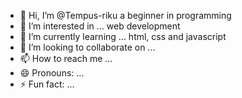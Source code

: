 - 👋 Hi, I’m @Tempus-riku a beginner in programming 
- 👀 I’m interested in ... web development
- 🌱 I’m currently learning ... html, css and javascript
- 💞️ I’m looking to collaborate on ...
- 📫 How to reach me ...
- 😄 Pronouns: ...
- ⚡ Fun fact: ...

<!---
Tempus-riku/Tempus-riku is a ✨ special ✨ repository because its `README.md` (this file) appears on your GitHub profile.
You can click the Preview link to take a look at your changes.
--->
